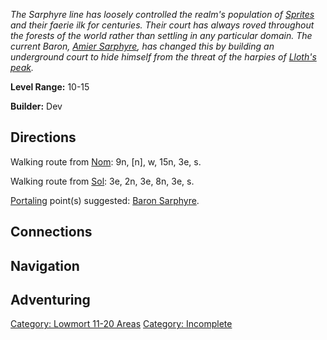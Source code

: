 *The Sarphyre line has loosely controlled the realm's population of
[Sprites](Sprites "wikilink") and their faerie ilk for centuries. Their
court has always roved throughout the forests of the world rather than
settling in any particular domain. The current Baron, [Amier
Sarphyre](Baron_Amier_Sarphyre "wikilink"), has changed this by building
an underground court to hide himself from the threat of the harpies of
[Lloth's peak](:Category:_Lloth's_Peak "wikilink").*

**Level Range:** 10-15

**Builder:** Dev

## Directions

Walking route from [Nom](Nom "wikilink"): 9n, \[n\], w, 15n, 3e, s.

Walking route from [Sol](Sol "wikilink"): 3e, 2n, 3e, 8n, 3e, s.

[Portaling](Portal "wikilink") point(s) suggested: [Baron
Sarphyre](Baron_Amier_Sarphyre "wikilink").

## Connections

## Navigation

## Adventuring

[Category: Lowmort 11-20
Areas](Category:_Lowmort_11-20_Areas "wikilink") [Category:
Incomplete](Category:_Incomplete "wikilink")

